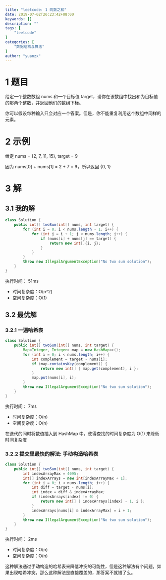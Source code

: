 ```yaml
---
title: "leetcode: 1 两数之和"
date: 2019-07-02T20:23:42+08:00
keywords: []
description: ""
tags: [
    "leetcode"
]
categories: [
    "数据结构与算法"
]
author: "yuanzx"
---
```


# 1 题目

给定一个整数数组 nums 和一个目标值 target，请你在该数组中找出和为目标值的那两个整数，并返回他们的数组下标。

你可以假设每种输入只会对应一个答案。但是，你不能重复利用这个数组中同样的元素。

# 2 示例

给定 nums = {2, 7, 11, 15}, target = 9

因为 nums[0] + nums[1] = 2 + 7 = 9，所以返回 {0, 1}

# 3 解

## 3.1 我的解

```java
class Solution {
    public int[] twoSum(int[] nums, int target) {
        for (int i = 0; i < nums.length - 1; i++) {
            for (int j = i + 1; j < nums.length; j++) {
                if (nums[i] + nums[j] == target) {
                    return new int[]{i, j};
                }
            }
        }
        throw new IllegalArgumentException("No two sum solution");
    }
}
```

执行时间： 51ms

- 时间复杂度：O(n^2)
- 空间复杂度：O(1)

## 3.2 最优解

### 3.2.1 一遍哈希表

```java
class Solution {
    public int[] twoSum(int[] nums, int target) {
        Map<Integer, Integer> map = new HashMap<>();
        for (int i = 0; i < nums.length; i++) {
            int complement = target - nums[i];
            if (map.containsKey(complement)) {
                return new int[] { map.get(complement), i };
            }
            map.put(nums[i], i);
        }
        throw new IllegalArgumentException("No two sum solution");
    }
}
```

执行时间： 7ms

- 时间复杂度：O(n)
- 空间复杂度：O(n)

在迭代的同时将数值插入到 HashMap 中，使得查找的时间复杂度为 O(1) 来降低时间复杂度

### 3.2.2 提交里最快的解法: 手动构造哈希表

```java
class Solution {
    public int[] twoSum(int[] nums, int target) { 
        int indexArrayMax = 4095;
        int[] indexArrays = new int[indexArrayMax + 1];
        for (int i = 0; i < nums.length; i++) {
            int diff = target - nums[i];
            int index = diff & indexArrayMax;
            if (indexArrays[index] != 0) {
                return new int[] { indexArrays[index] - 1, i };
            }
            indexArrays[nums[i] & indexArrayMax] = i + 1;
        }
        throw new IllegalArgumentException("No two sum solution");
    }
}
```

执行时间： 2ms

- 时间复杂度：O(n)
- 空间复杂度：O(n)

这种解法通过手动构造的哈希表来降低冲突的可能性，但是这种解法有个问题，如果出现哈希冲突，那么这种解法是直接覆盖的，那答案不就错了么。